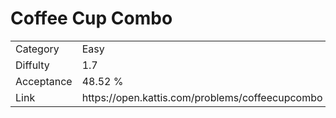 # Coffee Cup Combo

<table>
    <tr>
        <td>Category</td>
        <td>Easy</td>
    </tr>
    <tr>
        <td>Diffulty</td>
        <td>1.7</td>
    </tr>
    <tr>
        <td>Acceptance</td>
        <td>48.52 %</td>
    </tr>
    <tr>
        <td>Link</td>
        <td>https://open.kattis.com/problems/coffeecupcombo</td>
    </tr>
</table>